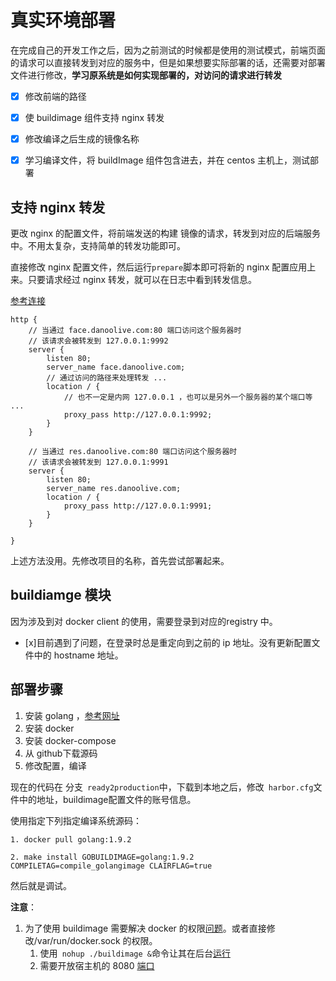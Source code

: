 # 真实环境部署
在完成自己的开发工作之后，因为之前测试的时候都是使用的测试模式，前端页面的请求可以直接转发到对应的服务中，但是如果想要实际部署的话，还需要对部署文件进行修改，**学习原系统是如何实现部署的，对访问的请求进行转发**

- [x] 修改前端的路径
- [x] 使 buildimage 组件支持 nginx 转发
- [x] 修改编译之后生成的镜像名称
- [x] 学习编译文件，将 buildImage 组件包含进去，并在 centos 主机上，测试部署


##  支持 nginx 转发

更改 nginx 的配置文件，将前端发送的构建 镜像的请求，转发到对应的后端服务中。不用太复杂，支持简单的转发功能即可。


直接修改 nginx 配置文件，然后运行`prepare`脚本即可将新的 nginx 配置应用上来。只要请求经过 nginx 转发，就可以在日志中看到转发信息。

[参考连接](http://www.nljb.net/default/Nginx%E5%8F%8D%E5%90%91%E4%BB%A3%E7%90%86%E4%B9%8B%E7%AB%AF%E5%8F%A3%E8%BD%AC%E5%8F%91/)
```
http {
    // 当通过 face.danoolive.com:80 端口访问这个服务器时
    // 该请求会被转发到 127.0.0.1:9992
    server {
        listen 80; 
        server_name face.danoolive.com; 
        // 通过访问的路径来处理转发 ...
        location / { 
            // 也不一定是内网 127.0.0.1 ，也可以是另外一个服务器的某个端口等 ...
            proxy_pass http://127.0.0.1:9992;
        }
    }

    // 当通过 res.danoolive.com:80 端口访问这个服务器时
    // 该请求会被转发到 127.0.0.1:9991
    server {
        listen 80; 
        server_name res.danoolive.com; 
        location / { 
            proxy_pass http://127.0.0.1:9991;
        }
    }

}
```

上述方法没用。先修改项目的名称，首先尝试部署起来。
## buildiamge 模块

因为涉及到对 docker client 的使用，需要登录到对应的registry 中。

- [x]目前遇到了问题，在登录时总是重定向到之前的 ip 地址。没有更新配置文件中的 hostname 地址。


## 部署步骤

1. 安装 golang ，[参考网址](https://www.jianshu.com/p/33cf4f41cae9)
2. 安装 docker
3. 安装 docker-compose
4. 从 github下载源码
5. 修改配置，编译

现在的代码在 分支` ready2production`中，下载到本地之后，修改` harbor.cfg`文件中的地址，buildimage配置文件的账号信息。

使用指定下列指定编译系统源码：

```
1. docker pull golang:1.9.2

2. make install GOBUILDIMAGE=golang:1.9.2 COMPILETAG=compile_golangimage CLAIRFLAG=true
```

然后就是调试。


**注意**：

1. 为了使用 buildimage 需要解决 docker 的权限[问题](https://techoverflow.net/2018/12/15/how-to-fix-docker-got-permission-denied-while-trying-to-connect-to-the-docker-daemon-socket/)。或者直接修改/var/run/docker.sock 的权限。
    1. 使用` nohup ./buildimage &`命令让其在后台[运行](https://blog.csdn.net/qq_34777600/article/details/81873773)
    2. 需要开放宿主机的 8080 [端口](https://blog.csdn.net/qq_24232123/article/details/79781527)
